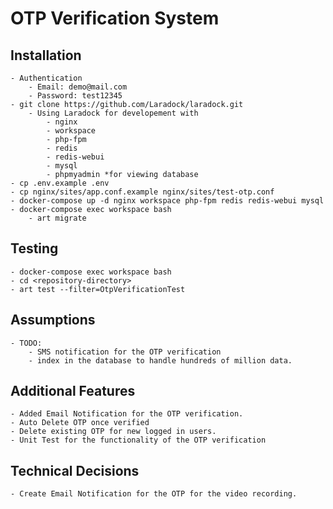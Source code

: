 # OTP Verification System
## Installation
    - Authentication
        - Email: demo@mail.com
        - Password: test12345
    - git clone https://github.com/Laradock/laradock.git
        - Using Laradock for developement with
            - nginx
            - workspace
            - php-fpm
            - redis
            - redis-webui
            - mysql
            - phpmyadmin *for viewing database
    - cp .env.example .env
    - cp nginx/sites/app.conf.example nginx/sites/test-otp.conf
    - docker-compose up -d nginx workspace php-fpm redis redis-webui mysql
    - docker-compose exec workspace bash
        - art migrate
## Testing
    - docker-compose exec workspace bash
    - cd <repository-directory>
    - art test --filter=OtpVerificationTest
## Assumptions
    - TODO:
        - SMS notification for the OTP verification
        - index in the database to handle hundreds of million data.
## Additional Features
    - Added Email Notification for the OTP verification.
    - Auto Delete OTP once verified
    - Delete existing OTP for new logged in users.
    - Unit Test for the functionality of the OTP verification
## Technical Decisions
    - Create Email Notification for the OTP for the video recording.